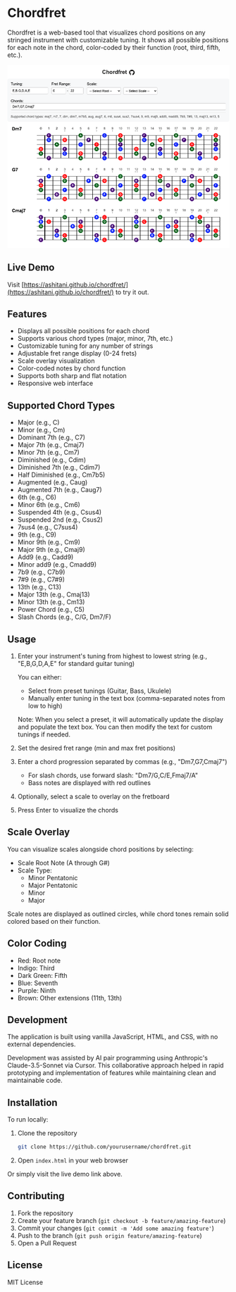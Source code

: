 # Chordfret

Chordfret is a web-based tool that visualizes chord positions on any stringed instrument with customizable tuning. It shows all possible positions for each note in the chord, color-coded by their function (root, third, fifth, etc.).

![Chordfret](chordfret.png)

## Live Demo

Visit [https://ashitani.github.io/chordfret/](https://ashitani.github.io/chordfret/) to try it out.


## Features

- Displays all possible positions for each chord
- Supports various chord types (major, minor, 7th, etc.)
- Customizable tuning for any number of strings
- Adjustable fret range display (0-24 frets)
- Scale overlay visualization
- Color-coded notes by chord function
- Supports both sharp and flat notation
- Responsive web interface

## Supported Chord Types

- Major (e.g., C)
- Minor (e.g., Cm)
- Dominant 7th (e.g., C7)
- Major 7th (e.g., Cmaj7)
- Minor 7th (e.g., Cm7)
- Diminished (e.g., Cdim)
- Diminished 7th (e.g., Cdim7)
- Half Diminished (e.g., Cm7b5)
- Augmented (e.g., Caug)
- Augmented 7th (e.g., Caug7)
- 6th (e.g., C6)
- Minor 6th (e.g., Cm6)
- Suspended 4th (e.g., Csus4)
- Suspended 2nd (e.g., Csus2)
- 7sus4 (e.g., C7sus4)
- 9th (e.g., C9)
- Minor 9th (e.g., Cm9)
- Major 9th (e.g., Cmaj9)
- Add9 (e.g., Cadd9)
- Minor add9 (e.g., Cmadd9)
- 7b9 (e.g., C7b9)
- 7#9 (e.g., C7#9)
- 13th (e.g., C13)
- Major 13th (e.g., Cmaj13)
- Minor 13th (e.g., Cm13)
- Power Chord (e.g., C5)
- Slash Chords (e.g., C/G, Dm7/F)

## Usage

1. Enter your instrument's tuning from highest to lowest string (e.g., "E,B,G,D,A,E" for standard guitar tuning)

    You can either:
    - Select from preset tunings (Guitar, Bass, Ukulele)
    - Manually enter tuning in the text box (comma-separated notes from low to high)

    Note: When you select a preset, it will automatically update the display and 
    populate the text box. You can then modify the text for custom tunings if needed.

2. Set the desired fret range (min and max fret positions)
3. Enter a chord progression separated by commas (e.g., "Dm7,G7,Cmaj7")
    - For slash chords, use forward slash: "Dm7/G,C/E,Fmaj7/A"
    - Bass notes are displayed with red outlines
4. Optionally, select a scale to overlay on the fretboard
5. Press Enter to visualize the chords

## Scale Overlay

You can visualize scales alongside chord positions by selecting:
- Scale Root Note (A through G#)
- Scale Type:
  - Minor Pentatonic
  - Major Pentatonic
  - Minor
  - Major

Scale notes are displayed as outlined circles, while chord tones remain solid colored based on their function.

## Color Coding

- Red: Root note
- Indigo: Third
- Dark Green: Fifth
- Blue: Seventh
- Purple: Ninth
- Brown: Other extensions (11th, 13th)

## Development

The application is built using vanilla JavaScript, HTML, and CSS, with no external dependencies.

Development was assisted by AI pair programming using Anthropic's Claude-3.5-Sonnet via Cursor.
This collaborative approach helped in rapid prototyping and implementation of features while
maintaining clean and maintainable code.

## Installation

To run locally:

1. Clone the repository
   ```bash
   git clone https://github.com/yourusername/chordfret.git
   ```

2. Open `index.html` in your web browser

Or simply visit the live demo link above.

## Contributing

1. Fork the repository
2. Create your feature branch (`git checkout -b feature/amazing-feature`)
3. Commit your changes (`git commit -m 'Add some amazing feature'`)
4. Push to the branch (`git push origin feature/amazing-feature`)
5. Open a Pull Request 

## License

MIT License
